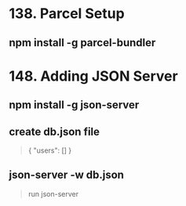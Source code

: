 # 138. Parcel Setup

## npm install -g parcel-bundler

# 148. Adding JSON Server

## npm install -g json-server

## create db.json file

> { "users": [] }

## json-server -w db.json

> run json-server
